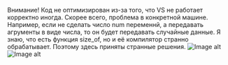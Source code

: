 
Внимание! Код не оптимизирован из-за того, что VS не работает корректно иногда.
Скорее всего, проблема в конкретной машине. Например, если не сделать
число num переменнй, а передавать агрументы в виде числа, то он будет передавать
случайные данные. Я знаю, что есть функция size_of, но и её компилятор странно
обрабатывает. Поэтому здесь приняты странные решения. 
![Image alt](https://github.com/krabkokos/middle/1.jpg)
![Image alt](https://github.com/krabkokos/middle/2.jpg)